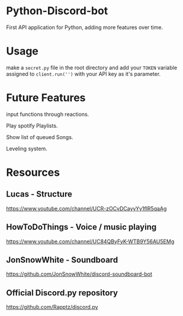 # Python-Discord-bot

First API application for Python, adding more features over time.

# Usage

make a `secret.py` file in the root directory and add your `TOKEN` variable assigned to `client.run('')` with your API key as it's parameter.                                                       

# Future Features

input functions through reactions.

Play spotify Playlists.

Show list of queued Songs.


Leveling system.
# Resources

## Lucas - Structure
https://www.youtube.com/channel/UCR-zOCvDCayyYy1flR5qaAg

## HowToDoThings - Voice / music playing
https://www.youtube.com/channel/UC84QByFyK-WTB9Y56AU5EMg

## JonSnowWhite - Soundboard
https://github.com/JonSnowWhite/discord-soundboard-bot

## Official Discord.py repository 
https://github.com/Rapptz/discord.py

